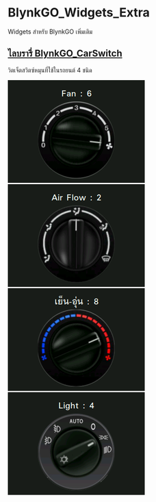 # BlynkGO_Widgets_Extra
 Widgets สำหรับ BlynkGO เพิ่มเติม


## [ไลบรารี่ BlynkGO_CarSwitch](./BlynkGO_CarSwitch)
วิตเจ็ตสวิตซ์หมุนที่ใช้ในรถยนต์ 4 ชนิด 

<p align=left><img src="./BlynkGO_CarSwitch/images/GCarFanSwitch.png"> <img src="./BlynkGO_CarSwitch/images/GCarAirFlowSwitch.png"><img src="./BlynkGO_CarSwitch/images/GCarTempSwitch.png"> <img src="./BlynkGO_CarSwitch/images/GCarLightSwitch.png"></p>  

